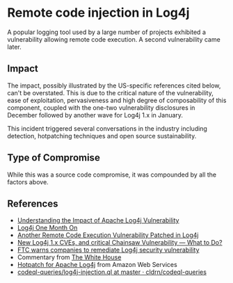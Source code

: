 # Remote code injection in Log4j
<!-- cSpell:ignore composability codeql cldrn -->
A popular logging tool used by a large number of projects exhibited a vulnerability allowing remote code execution. A second vulnerability came later.

## Impact

The impact, possibly illustrated by the US-specific references cited below, can't be overstated. This is due to the critical nature of the vulnerability, ease of exploitation, pervasiveness and high degree of composability of this component, coupled with the one-two vulnerability disclosures in December followed by another wave for Log4j 1.x in January.

This incident triggered several conversations in the industry including detection, hotpatching techniques and open source sustainability.

## Type of Compromise

While this was a source code compromise, it was compounded by all the factors above.

## References

- [Understanding the Impact of Apache Log4j Vulnerability](https://security.googleblog.com/2021/12/understanding-impact-of-apache-log4j.html)
- [Log4j One Month On](https://www.sentinelone.com/blog/log4j-one-month-on-crimeware-and-exploitation-roundup/)
- [Another Remote Code Execution Vulnerability Patched in Log4j](https://www.securityweek.com/another-remote-code-execution-vulnerability-patched-log4j)
- [New Log4j 1.x CVEs, and critical Chainsaw Vulnerability — What to Do?](https://blog.sonatype.com/new-log4j-1.x-cves-and-critical-chainsaw-vulnerability-what-to-do)
- [FTC warns companies to remediate Log4j security vulnerability](https://www.ftc.gov/news-events/blogs/techftc/2022/01/ftc-warns-companies-remediate-log4j-security-vulnerability)
- Commentary from [The White House](https://www.whitehouse.gov/omb/briefing-room/2022/01/26/office-of-management-and-budget-releases-federal-strategy-to-move-the-u-s-government-towards-a-zero-trust-architecture/)
- [Hotpatch for Apache Log4j](https://aws.amazon.com/blogs/opensource/hotpatch-for-apache-log4j/) from Amazon Web Services
- [codeql-queries/log4j-injection.ql at master · cldrn/codeql-queries](https://github.com/cldrn/codeql-queries/blob/master/log4j-injection.ql)